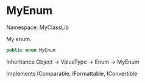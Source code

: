 # MyEnum

Namespace: MyClassLib

My enum.

```csharp
public enum MyEnum
```

Inheritance Object → ValueType → Enum → MyEnum

Implements IComparable, IFormattable, IConvertible
